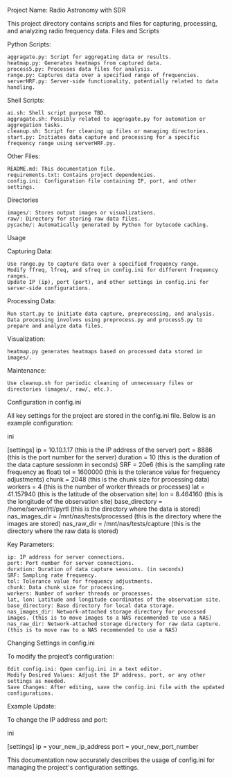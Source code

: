 Project Name: Radio Astronomy with SDR

This project directory contains scripts and files for capturing, processing, and analyzing radio frequency data.
Files and Scripts

Python Scripts:

    aggragate.py: Script for aggregating data or results.
    heatmap.py: Generates heatmaps from captured data.
    process5.py: Processes data files for analysis.
    range.py: Captures data over a specified range of frequencies.
    serverHRF.py: Server-side functionality, potentially related to data handling.

Shell Scripts:

    ai.sh: Shell script purpose TBD.
    aggragate.sh: Possibly related to aggragate.py for automation or aggregation tasks.
    cleanup.sh: Script for cleaning up files or managing directories.
    start.py: Initiates data capture and processing for a specific frequency range using serverHRF.py.

Other Files:

    README.md: This documentation file.
    requirements.txt: Contains project dependencies.
    config.ini: Configuration file containing IP, port, and other settings.

Directories

    images/: Stores output images or visualizations.
    raw/: Directory for storing raw data files.
    pycache/: Automatically generated by Python for bytecode caching.

Usage

Capturing Data:

    Use range.py to capture data over a specified frequency range.
    Modify ffreq, lfreq, and sfreq in config.ini for different frequency ranges.
    Update IP (ip), port (port), and other settings in config.ini for server-side configurations.

Processing Data:

    Run start.py to initiate data capture, preprocessing, and analysis.
    Data processing involves using preprocess.py and process5.py to prepare and analyze data files.

Visualization:

    heatmap.py generates heatmaps based on processed data stored in images/.

Maintenance:

    Use cleanup.sh for periodic cleaning of unnecessary files or directories (images/, raw/, etc.).

Configuration in config.ini

All key settings for the project are stored in the config.ini file. Below is an example configuration:

ini

[settings]
ip = 10.10.1.17 (this is the IP address of the server)
port = 8886     (this is the port number for the server)
duration = 10   (this is the duration of the data capture sessionm in seconds)
SRF = 20e6      (this is the sampling rate frequency as float)
tol = 1600000   (this is the tolerance value for frequency adjustments)
chunk = 2048    (this is the chunk size for processing data)
workers = 4     (this is the number of worker threads or processes)
lat = 41.157940 (this is the latitude of the observation site)
lon = 8.464160  (this is the longitude of the observation site)
base_directory = /home/server/rtl/pyrtl      (this is the directory where the data is stored)
nas_images_dir = /mnt/nas/tests/processed    (this is the directory where the images are stored)
nas_raw_dir = /mnt/nas/tests/capture         (this is the directory where the raw data is stored)

Key Parameters:

    ip: IP address for server connections.
    port: Port number for server connections.
    duration: Duration of data capture sessions. (in seconds)
    SRF: Sampling rate frequency. 
    tol: Tolerance value for frequency adjustments.
    chunk: Data chunk size for processing.
    workers: Number of worker threads or processes. 
    lat, lon: Latitude and longitude coordinates of the observation site.
    base_directory: Base directory for local data storage.
    nas_images_dir: Network-attached storage directory for processed images. (this is to move images to a NAS recommended to use a NAS)
    nas_raw_dir: Network-attached storage directory for raw data capture. (this is to move raw to a NAS recommended to use a NAS)

Changing Settings in config.ini

To modify the project’s configuration:

    Edit config.ini: Open config.ini in a text editor.
    Modify Desired Values: Adjust the IP address, port, or any other settings as needed.
    Save Changes: After editing, save the config.ini file with the updated configurations.

Example Update:

To change the IP address and port:

ini

[settings]
ip = your_new_ip_address
port = your_new_port_number


This documentation now accurately describes the usage of config.ini for managing the project's configuration settings.